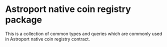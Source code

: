 # Astroport native coin registry package

This is a collection of common types and queries which are commonly used in Astroport native coin registry contract.
